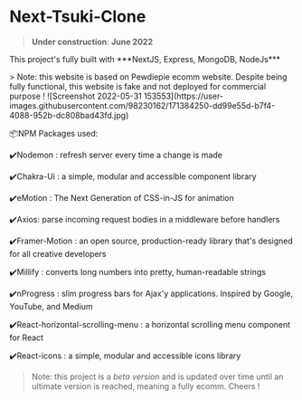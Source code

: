 # Next-Tsuki-Clone
> **Under construction**: **June 2022** 
<p>This project's fully built with ***NextJS, Express, MongoDB, NodeJs***</p>
> Note: this website is based on Pewdiepie ecomm website. Despite being fully functional, this website is fake and not deployed for commercial purpose ! 
![Screenshot 2022-05-31 153553](https://user-images.githubusercontent.com/98230162/171384250-dd99e55d-b7f4-4088-952b-dc808bad43fd.jpg)

<p>📦NPM Packages used:</p>
<p>✔️Nodemon : refresh server every time a change is made</p>
<p>✔️Chakra-Ui : a simple, modular and accessible component library</p>
<p>✔️eMotion : The Next Generation of CSS-in-JS for animation</p>
<p>✔️Axios: parse incoming request bodies in a middleware before handlers</p>
<p>✔️Framer-Motion : an open source, production-ready library that's designed for all creative developers</p>
<p>✔️Millify : converts long numbers into pretty, human-readable strings</p>
<p>✔️nProgress : slim progress bars for Ajax'y applications. Inspired by Google, YouTube, and Medium</p>
<p>✔️React-horizontal-scrolling-menu : a horizontal scrolling menu component for React</p>
<p>✔️React-icons : a simple, modular and accessible icons library </p>

> Note: this project is a *beta version* and is updated over time until an ultimate version is reached, meaning a fully ecomm.
Cheers !
